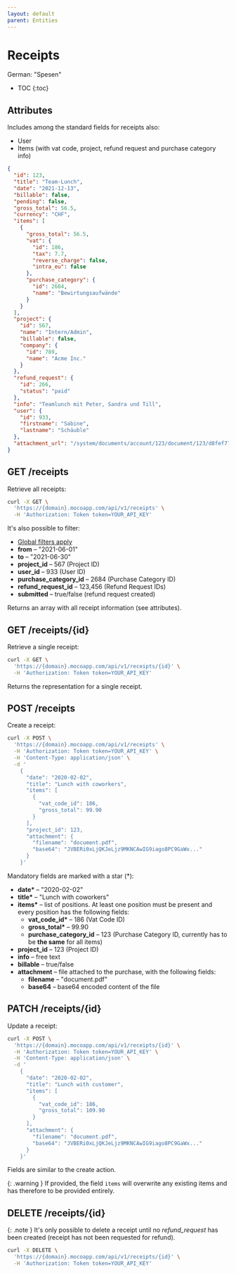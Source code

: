 ```yaml
---
layout: default
parent: Entities
---
```


# Receipts

German: "Spesen"

- TOC
{:toc}

## Attributes

Includes among the standard fields for receipts also:

- User
- Items (with vat code, project, refund request and purchase category info)

```json
{
  "id": 123,
  "title": "Team-Lunch",
  "date": "2021-12-13",
  "billable": false,
  "pending": false,
  "gross_total": 56.5,
  "currency": "CHF",
  "items": [
    {
      "gross_total": 56.5,
      "vat": {
        "id": 186,
        "tax": 7.7,
        "reverse_charge": false,
        "intra_eu": false
      },
      "purchase_category": {
        "id": 2684,
        "name": "Bewirtungsaufwände"
      }
    }
  ],
  "project": {
    "id": 567,
    "name": "Intern/Admin",
    "billable": false,
    "company": {
      "id": 789,
      "name": "Acme Inc."
    }
  },
  "refund_request": {
    "id": 266,
    "status": "paid"
  },
  "info": "Teamlunch mit Peter, Sandra und Till",
  "user": {
    "id": 933,
    "firstname": "Sabine",
    "lastname": "Schäuble"
  },
  "attachment_url": "/system/documents/account/123/document/123/d8fef77df35c5753.pdf"
}
```

## GET /receipts

Retrieve all receipts:

```bash
curl -X GET \
  'https://{domain}.mocoapp.com/api/v1/receipts' \
  -H 'Authorization: Token token=YOUR_API_KEY'
```

It's also possible to filter:

- [Global filters apply](../entities#global-filters)
- **from** – "2021-06-01"
- **to** – "2021-06-30"
- **project_id** – 567 (Project ID)
- **user_id** – 933 (User ID)
- **purchase_category_id** – 2684 (Purchase Category ID)
- **refund_request_id** – 123,456 (Refund Request IDs)
- **submitted** – true/false (refund request created)

Returns an array with all receipt information (see attributes).

## GET /receipts/{id}

Retrieve a single receipt:

```bash
curl -X GET \
  'https://{domain}.mocoapp.com/api/v1/receipts/{id}' \
  -H 'Authorization: Token token=YOUR_API_KEY'
```

Returns the representation for a single receipt.

## POST /receipts

Create a receipt:

```bash
curl -X POST \
  'https://{domain}.mocoapp.com/api/v1/receipts' \
  -H 'Authorization: Token token=YOUR_API_KEY' \
  -H 'Content-Type: application/json' \
  -d '
    {
      "date": "2020-02-02",
      "title": "Lunch with coworkers",
      "items": [
        {
          "vat_code_id": 186,
          "gross_total": 99.90
        }
      ],
      "project_id": 123,
      "attachment": {
        "filename": "document.pdf",
        "base64": "JVBERi0xLjQKJeLjz9MKNCAwIG9iago8PC9GaWx..."
      }
    }'
```

Mandatory fields are marked with a star (\*):

- **date\*** – "2020-02-02"
- **title\*** – "Lunch with coworkers"
- **items\*** – list of positions. At least one position must be present and every position has the following fields:
  - **vat_code_id\*** – 186 (Vat Code ID)
  - **gross_total\*** – 99.90
  - **purchase_category_id** – 123 (Purchase Category ID, currently has to be **the same** for all items)
- **project_id** – 123 (Project ID)
- **info** – free text
- **billable** – true/false
- **attachment** – file attached to the purchase, with the following fields:
  - **filename** – "document.pdf"
  - **base64** – base64 encoded content of the file

## PATCH /receipts/{id}

Update a receipt:

```bash
curl -X POST \
  'https://{domain}.mocoapp.com/api/v1/receipts/{id}' \
  -H 'Authorization: Token token=YOUR_API_KEY' \
  -H 'Content-Type: application/json' \
  -d '
    {
      "date": "2020-02-02",
      "title": "Lunch with customer",
      "items": [
        {
          "vat_code_id": 186,
          "gross_total": 109.90
        }
      ],
      "attachment": {
        "filename": "document.pdf",
        "base64": "JVBERi0xLjQKJeLjz9MKNCAwIG9iago8PC9GaWx..."
      }
    }'
```

Fields are similar to the create action.

{: .warning }
If provided, the field `items` will overwrite any existing items and has therefore to be provided entirely.

## DELETE /receipts/{id}

{: .note }
It's only possible to delete a receipt until no _refund_request_ has been created (receipt has not been requested for refund).

```bash
curl -X DELETE \
  'https://{domain}.mocoapp.com/api/v1/receipts/{id}' \
  -H 'Authorization: Token token=YOUR_API_KEY'
```
